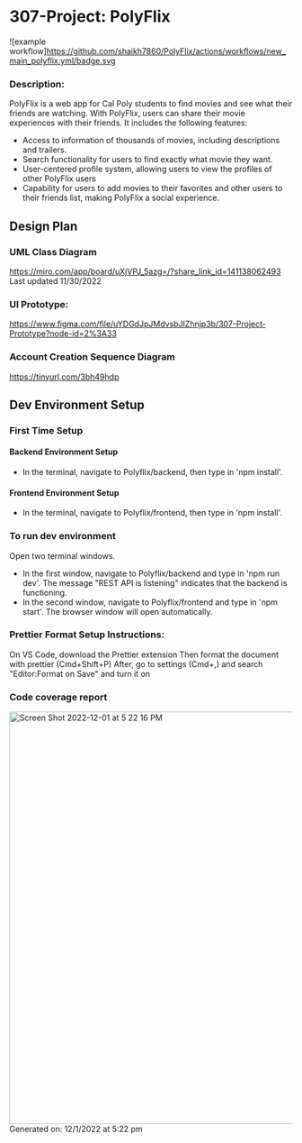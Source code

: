 # 307-Project: PolyFlix

![example workflow]https://github.com/shaikh7860/PolyFlix/actions/workflows/new_main_polyflix.yml/badge.svg

### Description:
PolyFlix is a web app for Cal Poly students to find movies and see what their friends are watching. With PolyFlix, users can share their movie experiences with their friends. It includes the following features:
- Access to information of thousands of movies, including descriptions and trailers.
- Search functionality for users to find exactly what movie they want.
- User-centered profile system, allowing users to view the profiles of other PolyFlix users
- Capability for users to add movies to their favorites and other users to their friends list, making PolyFlix a social experience.

## Design Plan

### UML Class Diagram
https://miro.com/app/board/uXjVPJ_5azg=/?share_link_id=141138062493
Last updated 11/30/2022

### UI Prototype:
https://www.figma.com/file/uYDGdJpJMdvsbJIZhnjp3b/307-Project-Prototype?node-id=2%3A33

### Account Creation Sequence Diagram
https://tinyurl.com/3bh49hdp


## Dev Environment Setup
### First Time Setup
#### Backend Environment Setup
- In the terminal, navigate to Polyflix/backend, then type in 'npm install'.
#### Frontend Environment Setup
- In the terminal, navigate to Polyflix/frontend, then type in 'npm install'.
### To run dev environment
Open two terminal windows. 
- In the first window, navigate to Polyflix/backend and type in 'npm run dev'. The message "REST API is listening" indicates that the backend is functioning.
- In the second window, navigate to Polyflix/frontend and type in 'npm start'. The browser window will open automatically.

### Prettier Format Setup Instructions:
On VS Code, download the Prettier extension
Then format the document with prettier (Cmd+Shift+P)
After, go to settings (Cmd+,) and search "Editor:Format on Save" and turn it on

### Code  coverage report
<img width="732" alt="Screen Shot 2022-12-01 at 5 22 16 PM" src="https://user-images.githubusercontent.com/15881669/205193413-45941f2a-c29a-4bdb-9374-0d047680e856.png">
Generated on: 12/1/2022 at 5:22 pm
